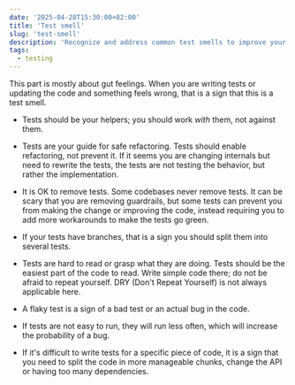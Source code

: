 ```yaml
---
date: '2025-04-28T15:30:00+02:00'
title: 'Test smell'
slug: 'test-smell'
description: 'Recognize and address common test smells to improve your tests and code quality.'
tags:
  - testing
---
```


This part is mostly about gut feelings. When you are writing tests or updating the code and something feels wrong, that is a sign that this is a test smell.

- Tests should be your helpers; you should work _with_ them, not against them.

- Tests are your guide for safe refactoring. Tests should enable refactoring, not prevent it. If it seems you are changing internals but need to rewrite the tests, the tests are not testing the behavior, but rather the implementation.

- It is OK to remove tests. Some codebases never remove tests. It can be scary that you are removing guardrails, but some tests can prevent you from making the change or improving the code, instead requiring you to add more workarounds to make the tests go green.

- If your tests have branches, that is a sign you should split them into several tests.

- Tests are hard to read or grasp what they are doing. Tests should be the easiest part of the code to read. Write simple code there; do not be afraid to repeat yourself. DRY (Don't Repeat Yourself) is not always applicable here.

- A flaky test is a sign of a bad test or an actual bug in the code.

- If tests are not easy to run, they will run less often, which will increase the probability of a bug.

- If it's difficult to write tests for a specific piece of code, it is a sign that you need to split the code in more manageable chunks, change the API or having too many dependencies.